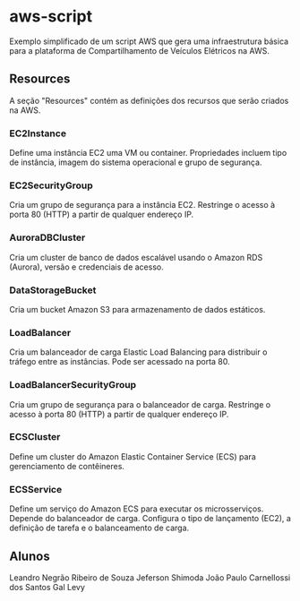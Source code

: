 # aws-script
Exemplo simplificado de um script AWS que gera uma infraestrutura básica para a plataforma de Compartilhamento de Veículos Elétricos na AWS.

## Resources

A seção "Resources" contém as definições dos recursos que serão criados na AWS.

### EC2Instance

Define uma instância EC2 uma VM ou container. Propriedades incluem tipo de instância, imagem do sistema operacional e grupo de segurança.

### EC2SecurityGroup

Cria um grupo de segurança para a instância EC2. Restringe o acesso à porta 80 (HTTP) a partir de qualquer endereço IP.

### AuroraDBCluster

Cria um cluster de banco de dados escalável usando o Amazon RDS (Aurora), versão e credenciais de acesso.

### DataStorageBucket

Cria um bucket Amazon S3 para armazenamento de dados estáticos.

### LoadBalancer

Cria um balanceador de carga Elastic Load Balancing para distribuir o tráfego entre as instâncias. Pode ser acessado na porta 80. 

### LoadBalancerSecurityGroup

Cria um grupo de segurança para o balanceador de carga. Restringe o acesso à porta 80 (HTTP) a partir de qualquer endereço IP.

### ECSCluster

Define um cluster do Amazon Elastic Container Service (ECS) para gerenciamento de contêineres.

### ECSService

Define um serviço do Amazon ECS para executar os microsserviços. Depende do balanceador de carga. Configura o tipo de lançamento (EC2), a definição de tarefa e o balanceamento de carga.

## Alunos
Leandro Negrão Ribeiro de Souza
Jeferson Shimoda
João Paulo Carnellossi dos Santos
Gal Levy

